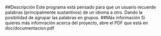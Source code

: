 ##Descripción
Este programa está pensado para que un usuario recuerde palabras (principalmente
sustantivos) de un idioma a otro. Dando la posibilidad de agrupar las palabras
en grupos.
##Más información
Si quieres más infomración acerca del proyecto, abre el PDF que está en doc/documentacion.pdf
